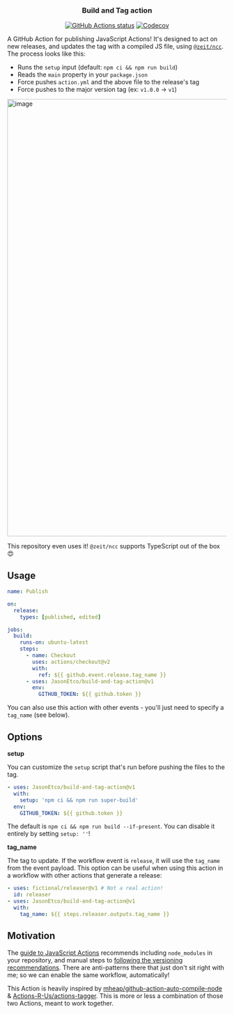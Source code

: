 <h3 align="center">Build and Tag action</h3>

<p align="center"><a href="https://github.com/JasonEtco/build-and-tag-action"><img alt="GitHub Actions status" src="https://github.com/JasonEtco/build-and-tag-action/workflows/CI/badge.svg"></a> <a href="https://codecov.io/gh/JasonEtco/build-and-tag-action/"><img src="https://badgen.now.sh/codecov/c/github/JasonEtco/build-and-tag-action" alt="Codecov"></a></p>

A GitHub Action for publishing JavaScript Actions! It's designed to act on new releases, and updates the tag with a compiled JS file, using [`@zeit/ncc`](https://github.com/zeit/ncc). The process looks like this:

- Runs the `setup` input (default: `npm ci && npm run build`)
- Reads the `main` property in your `package.json`
- Force pushes `action.yml` and the above file to the release's tag
- Force pushes to the major version tag (ex: `v1.0.0` -> `v1`)

<img width="1005" alt="image" src="https://user-images.githubusercontent.com/10660468/82084147-d894ca00-96b8-11ea-9a14-1640d6963213.png">

This repository even uses it! `@zeit/ncc` supports TypeScript out of the box 😍

## Usage

```yaml
name: Publish

on:
  release:
    types: [published, edited]

jobs:
  build:
    runs-on: ubuntu-latest
    steps:
      - name: Checkout
        uses: actions/checkout@v2
        with:
          ref: ${{ github.event.release.tag_name }}
      - uses: JasonEtco/build-and-tag-action@v1
        env:
          GITHUB_TOKEN: ${{ github.token }}
```

You can also use this action with other events - you'll just need to specify a `tag_name` (see below).

## Options

**setup**

You can customize the `setup` script that's run before pushing the files to the tag.

```yaml
- uses: JasonEtco/build-and-tag-action@v1
  with:
    setup: 'npm ci && npm run super-build'
  env:
    GITHUB_TOKEN: ${{ github.token }}
```

The default is `npm ci && npm run build --if-present`. You can disable it entirely by setting `setup: ''`!

**tag_name**

The tag to update. If the workflow event is `release`, it will use the `tag_name` from the event payload. This option can be useful when using this action in a workflow with other actions that generate a release:

```yaml
- uses: fictional/releaser@v1 # Not a real action!
  id: releaser
- uses: JasonEtco/build-and-tag-action@v1
  with:
    tag_name: ${{ steps.releaser.outputs.tag_name }}
```

## Motivation

The [guide to JavaScript Actions](https://help.github.com/en/actions/building-actions/creating-a-javascript-action) recommends including `node_modules` in your repository, and manual steps to [following the versioning recommendations](https://github.com/actions/toolkit/blob/master/docs/action-versioning.md#versioning). There are anti-patterns there that just don't sit right with me; so we can enable the same workflow, automatically!

This Action is heavily inspired by [mheap/github-action-auto-compile-node](https://github.com/mheap/github-action-auto-compile-node) & [Actions-R-Us/actions-tagger](https://github.com/Actions-R-Us/actions-tagger). This is more or less a combination of those two Actions, meant to work together.
